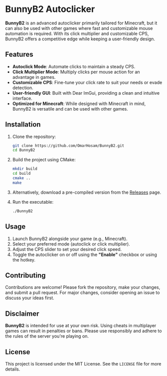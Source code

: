 # BunnyB2 Autoclicker

**BunnyB2** is an advanced autoclicker primarily tailored for Minecraft, but it can also be used with other games where fast and customizable mouse automation is required. With its click multiplier and customizable CPS, BunnyB2 offers a competitive edge while keeping a user-friendly design.

## Features

- **Autoclick Mode**: Automate clicks to maintain a steady CPS.
- **Click Multiplier Mode**: Multiply clicks per mouse action for an advantage in games.
- **Customizable CPS**: Fine-tune your click rate to suit your needs or evade detection.
- **User-friendly GUI**: Built with Dear ImGui, providing a clean and intuitive interface.
- **Optimized for Minecraft**: While designed with Minecraft in mind, BunnyB2 is versatile and can be used with other games.

## Installation

1. Clone the repository:
   ```bash
   git clone https://github.com/OmarHosam/BunnyB2.git
   cd BunnyB2
   ```

2. Build the project using CMake:
   ```bash
   mkdir build
   cd build
   cmake ..
   make
   ```

3. Alternatively, download a pre-compiled version from the [Releases](https://github.com/OmarHosam/BunnyB2/releases) page.

4. Run the executable:
   ```bash
   ./BunnyB2
   ```

## Usage

1. Launch BunnyB2 alongside your game (e.g., Minecraft).
2. Select your preferred mode (autoclick or click multiplier).
3. Adjust the CPS slider to set your desired click speed.
4. Toggle the autoclicker on or off using the **"Enable"** checkbox or using the hotkey.

## Contributing

Contributions are welcome! Please fork the repository, make your changes, and submit a pull request. For major changes, consider opening an issue to discuss your ideas first.

## Disclaimer

**BunnyB2** is intended for use at your own risk. Using cheats in multiplayer games can result in penalties or bans. Please use responsibly and adhere to the rules of the server you're playing on.

## License

This project is licensed under the MIT License. See the `LICENSE` file for more details.
